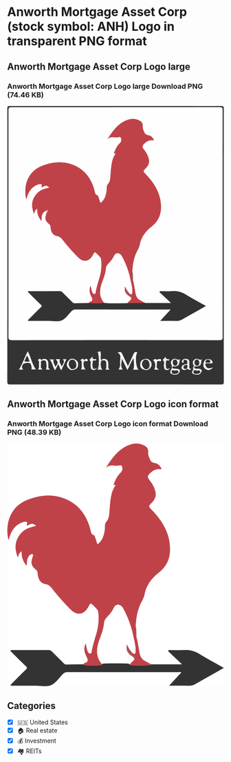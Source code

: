 # Anworth Mortgage Asset Corp (stock symbol: ANH) Logo in transparent PNG format

## Anworth Mortgage Asset Corp Logo large

### Anworth Mortgage Asset Corp Logo large Download PNG (74.46 KB)

![Anworth Mortgage Asset Corp Logo large Download PNG (74.46 KB)](/img/orig/ANH_BIG-8adaeb12.png)

## Anworth Mortgage Asset Corp Logo icon format

### Anworth Mortgage Asset Corp Logo icon format Download PNG (48.39 KB)

![Anworth Mortgage Asset Corp Logo icon format Download PNG (48.39 KB)](/img/orig/ANH-da3364f6.png)



## Categories
- [x] 🇺🇸 United States
- [x] 🏠 Real estate
- [x] 💰 Investment
- [x] 🏘️ REITs
